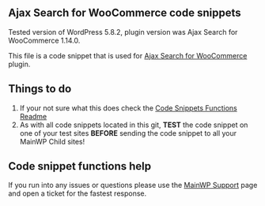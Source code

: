 ## Ajax Search for WooCommerce code snippets

Tested version of WordPress 5.8.2, plugin version was Ajax Search for WooCommerce 1.14.0.

This file is a code snippet that is used for [Ajax Search for WooCommerce](https://wordpress.org/plugins/ajax-search-for-woocommerce/) plugin. 

## Things to do

1. If your not sure what this does check the [Code Snippets Functions Readme](https://github.com/mainwp/Code-Snippets-Functions/blob/master/README.md)
2. As with all code snippets located in this git, **TEST** the code snippet on one of your test sites **BEFORE** sending the code snippet to all your MainWP Child sites!

## Code snippet functions help

If you run into any issues or questions please use the [MainWP Support](https://mainwp.com/support/) page and open a ticket for the fastest response.
